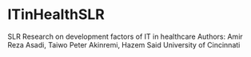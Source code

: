 # ITinHealthSLR
SLR Research on development factors of IT in healthcare
Authors: Amir Reza Asadi, Taiwo Peter Akinremi, Hazem Said
University of Cincinnati
